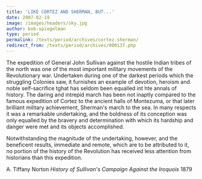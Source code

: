 ```yaml
---
title: 'LIKE CORTEZ AND SHERMAN, BUT...'
date: 2007-02-19
image: /images/headers/sky.jpg
author: bob-spiegelman
type: period
permalink: /texts/period/archives/cortez-sherman/
redirect_from: /texts/period/archives/000137.php
---
```

The expedition of General John Sullivan against the hostile Indian tribes of the north was one of the most important military movements of the Revolutionary war. Undertaken during one of the darkest periods which the struggling Colonies saw, it furnishes an example of devotion, heroism and noble self-sacrifice tghat has seldom been equalled int hte annals of history. The daring and intrepid march has been not inaptly compared to the famous expedition of Cortez to the ancient halls of Montezuma, or that later brilliant military achievement, Sherman's march to the sea. In many respects it was a remarkable undertaking, and the boldness of its conception was only equalled by the bravery and determination with which its hardship and danger were met and its objects accomplished.

Notwithstanding the magnitude of the undertaking, however, and the beneficent results, immediate and remote, which are to be attributed to it, no portion of the history of the Revolution has received less attention from historians than this expedition.

A. Tiffany Norton
_History of Sullivan's Campaign Against the Iroquois_
1879
